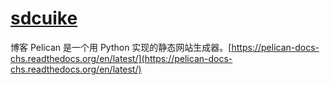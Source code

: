 # [sdcuike](http://sdcuike.github.io/)
博客
Pelican 是一个用 Python 实现的静态网站生成器。[https://pelican-docs-chs.readthedocs.org/en/latest/](https://pelican-docs-chs.readthedocs.org/en/latest/)
